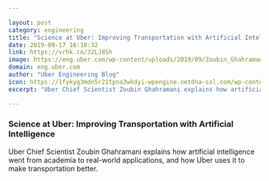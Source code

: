 ```yaml
---

layout: post
category: engineering
title: "Science at Uber: Improving Transportation with Artificial Intelligence"
date: 2019-09-17 16:10:32
link: https://vrhk.co/32LJ8Sh
image: https://eng.uber.com/wp-content/uploads/2019/09/Zoubin_Ghahramani_Science_Identity_feature-1.jpg
domain: eng.uber.com
author: "Uber Engineering Blog"
icon: https://1fykyq3mdn5r21tpna3wkdyi-wpengine.netdna-ssl.com/wp-content/uploads/2018/09/favicon.png
excerpt: "Uber Chief Scientist Zoubin Ghahramani explains how artificial intelligence went from academia to real-world applications, and how Uber uses it to make transportation better."

---
```


### Science at Uber: Improving Transportation with Artificial Intelligence

Uber Chief Scientist Zoubin Ghahramani explains how artificial intelligence went from academia to real-world applications, and how Uber uses it to make transportation better.